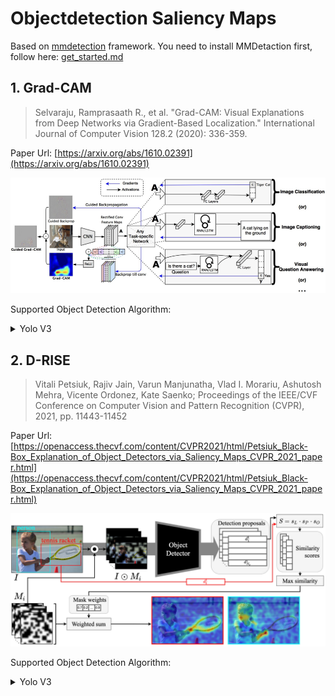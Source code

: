 # Objectdetection Saliency Maps

Based on [mmdetection](https://github.com/open-mmlab/mmdetection) framework. You need to install MMDetaction first, follow here: [get_started.md](https://github.com/open-mmlab/mmdetection/blob/master/docs/en/get_started.md)

## 1. Grad-CAM

> Selvaraju, Ramprasaath R., et al. "Grad-CAM: Visual Explanations from Deep Networks via Gradient-Based Localization." International Journal of Computer Vision 128.2 (2020): 336-359.

Paper Url: [https://arxiv.org/abs/1610.02391](https://arxiv.org/abs/1610.02391)

![](images/GradCAM/Grad-CAM.png)

Supported Object Detection Algorithm:


<details>
<summary>Yolo V3</summary>

Paper: [https://arxiv.org/abs/1804.02767](https://arxiv.org/abs/1804.02767)

Step by step see: [gradcam-yolov3.ipynb](tutorial/gradcam-yolov3.ipynb)

```angular2html
python gradcam-yolov3.py \
        --config <Configs Path> \
        --checkpoint <Checkpoint Path> \
        --image-path <Your Image Path> \
        --bbox-index 0 \
        --save-dir images/GradCAM/YOLOV3
```

Visualization:

| ![](images/GradCAM/YOLOV3/0000008_02499_d_0000041-bbox-id-0.jpg)  | ![](images/GradCAM/YOLOV3/0000008_02499_d_0000041-bbox-id-1.jpg) | ![](images/GradCAM/YOLOV3/0000008_02499_d_0000041-bbox-id-2.jpg) |
|  ----  | ----  | ----  |
| ![](images/GradCAM/YOLOV3/9999962_00000_d_0000088-bbox-id-0.jpg) | ![](images/GradCAM/YOLOV3/9999962_00000_d_0000088-bbox-id-1.jpg) | ![](images/GradCAM/YOLOV3/9999962_00000_d_0000088-bbox-id-2.jpg) |


</details>

## 2. D-RISE

> Vitali Petsiuk, Rajiv Jain, Varun Manjunatha, Vlad I. Morariu, Ashutosh Mehra, Vicente Ordonez, Kate Saenko; Proceedings of the IEEE/CVF Conference on Computer Vision and Pattern Recognition (CVPR), 2021, pp. 11443-11452

Paper Url: [https://openaccess.thecvf.com/content/CVPR2021/html/Petsiuk_Black-Box_Explanation_of_Object_Detectors_via_Saliency_Maps_CVPR_2021_paper.html](https://openaccess.thecvf.com/content/CVPR2021/html/Petsiuk_Black-Box_Explanation_of_Object_Detectors_via_Saliency_Maps_CVPR_2021_paper.html)

![](images/DRISE/DRISE.png)

Supported Object Detection Algorithm:


<details>
<summary>Yolo V3</summary>

Paper: [https://arxiv.org/abs/1804.02767](https://arxiv.org/abs/1804.02767)

Step by step see: [drise-yolov3.ipynb](tutorial/drise-yolov3.ipynb)

```angular2html
python drise-yolov3.py \
        --config <Configs Path> \
        --checkpoint <Checkpoint Path> \
        --image-path <Your Image Path> \
        --bbox-index 0 \
        --save-dir images/DRISE/YOLOV3
```

Visualization:

| ![](images/DRISE/YOLOV3/0000008_02499_d_0000041-bbox-id-0.jpg)  | ![](images/DRISE/YOLOV3/0000008_02499_d_0000041-bbox-id-1.jpg) | ![](images/DRISE/YOLOV3/0000008_02499_d_0000041-bbox-id-2.jpg) |
|  ----  | ----  | ----  |
| ![](images/DRISE/YOLOV3/9999962_00000_d_0000088-bbox-id-0.jpg) | ![](images/DRISE/YOLOV3/9999962_00000_d_0000088-bbox-id-1.jpg) | ![](images/DRISE/YOLOV3/9999962_00000_d_0000088-bbox-id-2.jpg) |


</details>